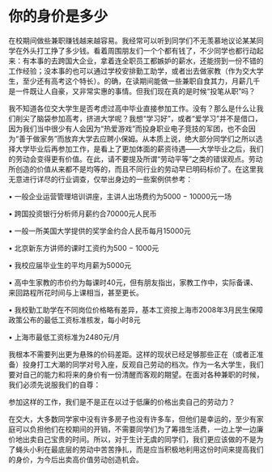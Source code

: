 # 你的身价是多少

在校期间做些兼职赚钱越来越容易。我经常可以听到同学们不无羡慕地议论某某同学在外头打工挣了多少钱。看着周围朋友们一个个都有钱了，不少同学也都行动起来：有本事的去跨国大企业，拿着连全职员工都嫉妒的薪水，还能捞到一份不错的工作经验；没本事的也可以通过学校安排勤工助学，或者出去做家教（作为交大学生，至少还有高考这个特长）。的确，在读期间能做一些兼职自食其力，月薪几千是一件既让人自豪，又非常实惠的事情。但我们现在真的是时候“投笔从职”吗？

我不知道各位交大学生是否考虑过高中毕业直接参加工作。没有？那么是什么让我们削尖了脑袋参加高考，挤进大学呢？我想“学习好”，或者“爱学习”并不是借口，因为我们当中很少有人会因为“热爱游戏”而投身职业电子竞技的军团，也不会因为“善于做家务”而放弃大学去应聘小保姆。从本质上说，绝大部分同学们之所以选择大学毕业后再参加工作，是看上了更加体面的薪资待遇——大学毕业之后，我们的劳动会变得更有价值。在此，请不要提及所谓“劳动平等”之类的错误观点。劳动所创造的价值从来都不是均等的，而且不同行业的劳动早已明码标价了。在这里我无意进行详尽的行业调查，仅举出身边的一些案例供参考：

• 一般企业运营管理培训讲座，主讲人出场费约为5000 − 10000元一场

• 跨国投资银行分析师月薪约合70000元人民币

• 一般一所美国大学提供的奖学金约合人民币每月15000元

• 北京新东方讲师的课时工资约为500 − 1000元

• 我校应届毕业生的平均月薪为5000元

• 高中生家教的市价约为每课时40元，但有朋友指出，家教工作中，实际备课、来回路程所花时间与上课相当，甚至更长。

• 我校勤工助学在不同岗位价格略有差异，基本工资按上海市2008年3月民生保障政策公布的最低工资标准核发，每小时8元

• 上海市最低工资标准为2480元/月

我根本不需要列出更为悬殊的价码差距。这样的现状已经足够那些正在（或者正准备）投身打工大潮的同学对号入座，反观自己劳动的档次。作为一名大学生，我们要对自己的能力和将来的身价有一份清醒而客观的期望。在面对各种兼职的时候，我们必须先说服我们的自尊：

参加这样的工作，我们是不是正在以过于低廉的价格出卖自己的劳动力？

在交大，大多数同学家中没有许多房子也没有许多车，但他们是幸运的，至少有家庭可以负担他们在校期间的开销，不需要同学们为了筹措生活费，一边上学一边廉价地出卖自己宝贵的时间。所以，对于生计无虞的同学们，我们更应该做的不是为了蝇头小利在最底层的劳动中苦苦挣扎，而是应当积极地利用这份时间来提高我们的身价，为今后出卖高价值劳动创造机会。

